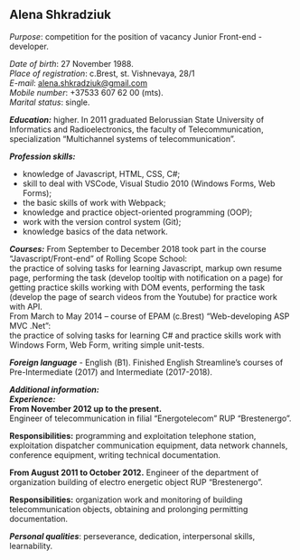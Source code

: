 ## Alena Shkradziuk ##

*Purpose*: competition for the position of vacancy Junior Front-end - developer.

*Date of birth*: 27 November 1988.    
*Place of registration*: c.Brest, st. Vishnevaya, 28/1   
*E-mail*: alena.shkradziuk@gmail.com  
*Mobile number*: +37533 607 62 00 (mts).  
*Marital status*: single.  

***Education:*** higher. 
In 2011 graduated Belorussian State University of Informatics and Radioelectronics, the faculty of Telecommunication, specialization “Multichannel systems of telecommunication”.
 
***Profession skills:***
- knowledge of Javascript, HTML, CSS, С#;
- skill to deal with VSCode, Visual Studio 2010 (Windows Forms, Web Forms);
- the basic skills of work with Webpack;
- knowledge and practice object-oriented programming (ООP);
- work with the version control system (Git);
- knowledge basics of the data network.

***Courses:***
From September to December 2018 took part in the course “Javascript/Front-end” of Rolling Scope School:  
the practice of solving tasks for learning Javascript, markup own resume page,  performing the task (develop tooltip with  notification on a page) for getting practice skills working with DOM events, performing the task (develop the page of search videos from the Youtube) for  practice work with API.  
From March to May 2014 – course of EPAM (c.Brest) “Web-developing ASP MVC .Net”:  
the practice of solving tasks for learning C# and practice skills work with Windows Form, Web Form, writing simple unit-tests.

***Foreign language*** - English (В1).
Finished English  Streamline’s courses of Pre-Intermediate (2017) and Intermediate (2017-2018).
 
***Additional information:***  
***Experience:***  
**From November 2012 up to the present.**  
Engineer of telecommunication in filial “Energotelecom” RUP “Brestenergo”.  

**Responsibilities:** programming and exploitation telephone station, exploitation dispatcher communication equipment, data network channels, conference equipment, writing technical documentation. 

**From August 2011 to October 2012.**
Engineer of the department of organization building of electro energetic object RUP “Brestenergo”.

**Responsibilities:** organization work and monitoring of building telecommunication objects, obtaining and prolonging permitting documentation.

***Personal qualities***: perseverance, dedication, interpersonal skills, learnability.

